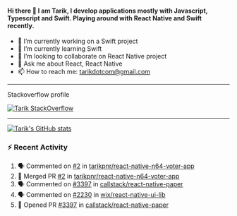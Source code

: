 #### Hi there 👋 I am Tarik, I develop applications mostly with Javascript, Typescript and Swift. Playing around with React Native and Swift recently.


- 🔭 I’m currently working on a Swift project
- 🌱 I’m currently learning Swift
- 👯 I’m looking to collaborate on React Native project
- 💬 Ask me about React, React Native
- 📫 How to reach me: tarikdotcom@gmail.com




---

Stackoverflow profile

[![Tarik StackOverflow](https://stackoverflow-badge.herokuapp.com/api/StackOverflowBadge/14122375)](https://stackoverflow.com/users/9631529/tarik)


---

[![Tarik's GitHub stats](https://github-readme-stats.vercel.app/api?username=tarikpnr&show_icons=true&theme=radical)](https://github.com/tarikpnr/github-readme-stats)


### :zap: Recent Activity

<!--START_SECTION:activity-->
1. 🗣 Commented on [#2](https://github.com/tarikpnr/react-native-n64-voter-app/issues/2) in [tarikpnr/react-native-n64-voter-app](https://github.com/tarikpnr/react-native-n64-voter-app)
2. 🎉 Merged PR [#2](https://github.com/tarikpnr/react-native-n64-voter-app/pull/2) in [tarikpnr/react-native-n64-voter-app](https://github.com/tarikpnr/react-native-n64-voter-app)
3. 🗣 Commented on [#3397](https://github.com/callstack/react-native-paper/issues/3397) in [callstack/react-native-paper](https://github.com/callstack/react-native-paper)
4. 🗣 Commented on [#2230](https://github.com/wix/react-native-ui-lib/issues/2230) in [wix/react-native-ui-lib](https://github.com/wix/react-native-ui-lib)
5. 💪 Opened PR [#3397](https://github.com/callstack/react-native-paper/pull/3397) in [callstack/react-native-paper](https://github.com/callstack/react-native-paper)
<!--END_SECTION:activity-->







